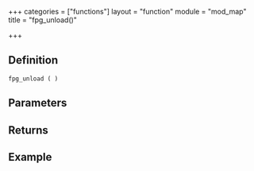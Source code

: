 +++
categories = ["functions"]
layout = "function"
module = "mod_map"
title = "fpg_unload()"

+++

## Definition

    fpg_unload ( )

## Parameters

## Returns

## Example
